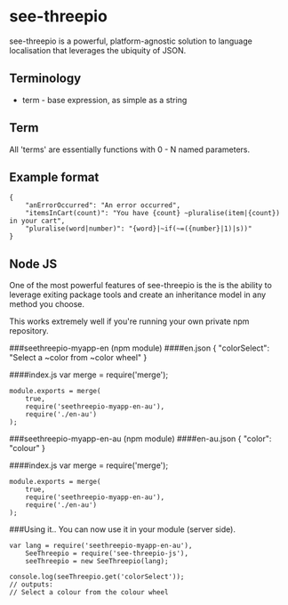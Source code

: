 # see-threepio

see-threepio is a powerful, platform-agnostic solution to language localisation that leverages the ubiquity of JSON.

## Terminology
* term - base expression, as simple as a string

## Term
All 'terms' are essentially functions with 0 - N named parameters.


## Example format

    {
        "anErrorOccurred": "An error occurred",
        "itemsInCart(count)": "You have {count} ~pluralise(item|{count}) in your cart",
        "pluralise(word|number)": "{word}|~if(~=({number}|1)|s))"
    }

## Node JS
One of the most powerful features of see-threepio is the is the ability to leverage
exiting package tools and create an inheritance model in any method you choose.

This works extremely well if you're running your own private npm repository.

###seethreepio-myapp-en (npm module)
####en.json
    {
        "colorSelect": "Select a ~color from ~color wheel"
    }

####index.js
    var merge = require('merge');

    module.exports = merge(
        true,
        require('seethreepio-myapp-en-au'),
        require('./en-au')
    );

###seethreepio-myapp-en-au (npm module)
####en-au.json
    {
        "color": "colour"
    }

####index.js
    var merge = require('merge');

    module.exports = merge(
        true,
        require('seethreepio-myapp-en-au'),
        require('./en-au')
    );

###Using it..
You can now use it in your module (server side).

    var lang = require('seethreepio-myapp-en-au'),
        SeeThreepio = require('see-threepio-js'),
        seeThreepio = new SeeThreepio(lang);

    console.log(seeThreepio.get('colorSelect'));
    // outputs:
    // Select a colour from the colour wheel
